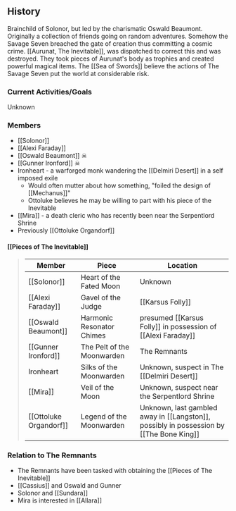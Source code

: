 ## History
Brainchild of Solonor, but led by the charismatic Oswald Beaumont. Originally a collection of friends going on random adventures. Somehow the Savage Seven breached the gate of creation thus committing a cosmic crime. [[Aurunat, The Inevitable]], was dispatched to correct this and was destroyed. They took pieces of Aurunat's body as trophies and created powerful magical items. The [[Sea of Swords]] believe the actions of The Savage Seven put the world at considerable risk.

### Current Activities/Goals
Unknown

### Members
- [[Solonor]] 
- [[Alexi Faraday]] 
- [[Oswald Beaumont]] ☠
- [[Gunner Ironford]] ☠
- Ironheart - a warforged monk wandering the [[Delmiri Desert]] in a self imposed exile
	- Would often mutter about how something, "foiled the design of [[Mechanus]]"
	- Ottoluke believes he may be willing to part with his piece of the Inevitable
- [[Mira]] - a death cleric who has recently been near the Serpentlord Shrine
- Previously [[Ottoluke Organdorf]] 

#### [[Pieces of The Inevitable]]
> Member |  Piece | Location|
> ---|---|---|
> [[Solonor]] | Heart of the Fated Moon | Unknown |
> [[Alexi Faraday]]  | Gavel of the Judge | [[Karsus Folly]] 
> [[Oswald Beaumont]] | Harmonic Resonator Chimes | presumed [[Karsus Folly]] in possession of [[Alexi Faraday]] 
> [[Gunner Ironford]]  | The Pelt of the Moonwarden | The Remnants
> Ironheart | Silks of the Moonwarden | Unknown, suspect in The [[Delmiri Desert]]
> [[Mira]] | Veil of the Moon | Unknown, suspect near the Serpentlord Shrine 
> [[Ottoluke Organdorf]]  | Legend of the Moonwarden | Unknown, last gambled away in [[Langston]], possibly in possession by [[The Bone King]]  

### Relation to The Remnants 
- The Remnants have been tasked with obtaining the [[Pieces of The Inevitable]]
- [[Cassius]] and Oswald and Gunner
- Solonor and [[Sundara]] 
- Mira is interested in [[Allara]] 
